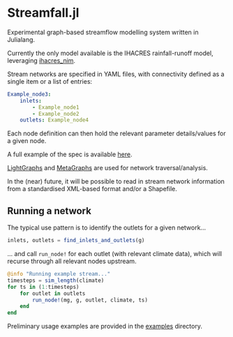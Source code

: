 # Streamfall.jl

Experimental graph-based streamflow modelling system written in Julialang.

Currently the only model available is the IHACRES rainfall-runoff model, leveraging [ihacres_nim](https://github.com/ConnectedSystems/ihacres_nim).

Stream networks are specified in YAML files, with connectivity defined as a single item or a list of entries:

```yaml
Example_node3:
    inlets:
        - Example_node1
        - Example_node2
    outlets: Example_node4
```

Each node definition can then hold the relevant parameter details/values for a given node.

A full example of the spec is available [here](https://github.com/ConnectedSystems/Streamfall.jl/blob/main/test/data/campaspe/campaspe_network.yml).

[LightGraphs](https://github.com/JuliaGraphs/LightGraphs.jl) and [MetaGraphs](https://github.com/JuliaGraphs/MetaGraphs.jl) are used for network traversal/analysis.

In the (near) future, it will be possible to read in stream network information from a standardised XML-based format and/or a Shapefile.


## Running a network

The typical use pattern is to identify the outlets for a given network...

```julia
inlets, outlets = find_inlets_and_outlets(g)
```

... and call `run_node!` for each outlet (with relevant climate data), which will recurse through all relevant nodes upstream.

```julia
@info "Running example stream..."
timesteps = sim_length(climate)
for ts in (1:timesteps)
    for outlet in outlets
        run_node!(mg, g, outlet, climate, ts)
    end
end
```

Preliminary usage examples are provided in the [examples](https://github.com/ConnectedSystems/Streamfall.jl/tree/main/examples) directory.
